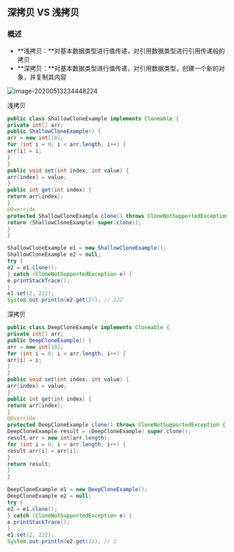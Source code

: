 ## 深拷贝 VS 浅拷贝

### 概述

- **浅拷贝：**对基本数据类型进行值传递，对引用数据类型进行引用传递般的拷贝
- **深拷贝：**对基本数据类型进行值传递，对引用数据类型，创建一个新的对象，并复制其内容

![image-20200513234448224](C:%5CUsers%5Cheihei%5CDesktop%5CTypora%5C%E5%AD%A6%E4%B9%A0%5C%E7%8E%8B%E9%81%93%5C%E9%9D%A2%E8%AF%95%5Cimage-20200513234448224.png)

浅拷贝

```java
public class ShallowCloneExample implements Cloneable {
private int[] arr;
public ShallowCloneExample() {
arr = new int[10];
for (int i = 0; i < arr.length; i++) {
arr[i] = i;
}
}
public void set(int index, int value) {
arr[index] = value;
}
public int get(int index) {
return arr[index];
}
@Override
protected ShallowCloneExample clone() throws CloneNotSupportedException {
return (ShallowCloneExample) super.clone();
}
}
```

```java
ShallowCloneExample e1 = new ShallowCloneExample();
ShallowCloneExample e2 = null;
try {
e2 = e1.clone();
} catch (CloneNotSupportedException e) {
e.printStackTrace();
}
e1.set(2, 222);
System.out.println(e2.get(2)); // 222
```

深拷贝

```java
public class DeepCloneExample implements Cloneable {
private int[] arr;
public DeepCloneExample() {
arr = new int[10];
for (int i = 0; i < arr.length; i++) {
arr[i] = i;
}
}
public void set(int index, int value) {
arr[index] = value;
}
public int get(int index) {
return arr[index];
}
@Override
protected DeepCloneExample clone() throws CloneNotSupportedException {
DeepCloneExample result = (DeepCloneExample) super.clone();
result.arr = new int[arr.length];
for (int i = 0; i < arr.length; i++) {
result.arr[i] = arr[i];
}
return result;
}
}
```

```java
DeepCloneExample e1 = new DeepCloneExample();
DeepCloneExample e2 = null;
try {
e2 = e1.clone();
} catch (CloneNotSupportedException e) {
e.printStackTrace();
}
e1.set(2, 222);
System.out.println(e2.get(2)); // 2
```

